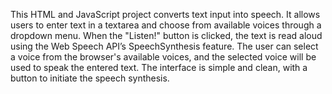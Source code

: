 This HTML and JavaScript project converts text input into speech. It allows users to enter text in a textarea and choose from available voices through a dropdown menu. When the "Listen!" button is clicked, the text is read aloud using the Web Speech API’s SpeechSynthesis feature. The user can select a voice from the browser's available voices, and the selected voice will be used to speak the entered text. The interface is simple and clean, with a button to initiate the speech synthesis.
